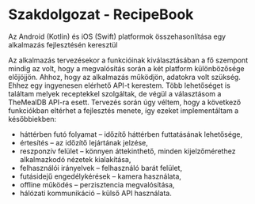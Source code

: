 # Szakdolgozat - RecipeBook 
Az Android (Kotlin) és iOS (Swift) platformok összehasonlítása egy alkalmazás fejlesztésén keresztül

Az alkalmazás tervezésekor a funkcióinak kiválasztásában a fő szempont mindig az volt, hogy a megvalósítás során a két platform különbözősége előjöjjön.
Ahhoz, hogy az alkalmazás működjön, adatokra volt szükség. Ehhez egy ingyenesen elérhető API-t kerestem. Több lehetőséget is találtam melyek receptekkel szolgáltak, de végül a választásom a TheMealDB API-ra esett.
Tervezés során úgy véltem, hogy a következő funkciókban eltérhet a fejlesztés
menete, így ezeket implementáltam a későbbiekben:
  - háttérben futó folyamat – időzítő háttérben futtatásának lehetősége,
  - értesítés – az időzítő lejártának jelzése,
  - reszponzív felület – könnyen áttekinthető, minden kijelzőmérethez alkalmazkodó nézetek kialakítása,
  - felhasználói irányelvek – felhasználó barát felület,
  - futásidejű engedélykérések – kamera használata,
  - offline működés – perzisztencia megvalósítása,
  - hálózati kommunikáció – külső API használata.
